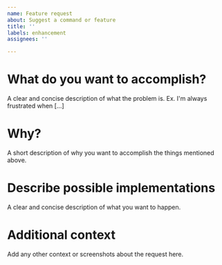 ```yaml
---
name: Feature request
about: Suggest a command or feature
title: ''
labels: enhancement
assignees: ''

---
```


# What do you want to accomplish?
A clear and concise description of what the problem is. Ex. I'm always frustrated when [...]


# Why?
A short description of why you want to accomplish the things mentioned above.


# Describe possible implementations
<!-- Please note: This is a generic package, so commands that can't be implemented in a generic way will not be implemented at all -->
A clear and concise description of what you want to happen.


# Additional context
Add any other context or screenshots about the request here.
